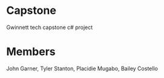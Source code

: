 # Capstone
Gwinnett tech capstone c# project

# Members
John Garner, 
Tyler Stanton, 
Placidie Mugabo,
Bailey Costello
